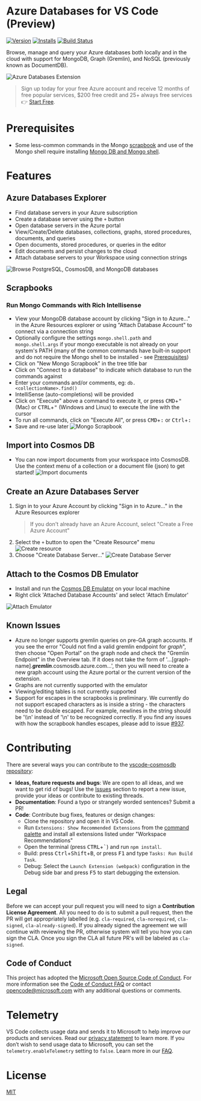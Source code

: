 # Azure Databases for VS Code (Preview)

<!-- region exclude-from-marketplace -->

[![Version](https://img.shields.io/visual-studio-marketplace/v/ms-azuretools.vscode-cosmosdb.svg)](https://marketplace.visualstudio.com/items?itemName=ms-azuretools.vscode-cosmosdb) [![Installs](https://img.shields.io/visual-studio-marketplace/i/ms-azuretools.vscode-cosmosdb.svg)](https://marketplace.visualstudio.com/items?itemName=ms-azuretools.vscode-cosmosdb) [![Build Status](https://dev.azure.com/ms-azuretools/AzCode/_apis/build/status/vscode-cosmosdb)](https://dev.azure.com/ms-azuretools/AzCode/_build/latest?definitionId=7)

<!-- endregion exclude-from-marketplace -->

Browse, manage and query your Azure databases both locally and in the cloud with support for MongoDB, Graph (Gremlin), and NoSQL (previously known as DocumentDB).

![Azure Databases Extension](resources/readme/overview.png)

> Sign up today for your free Azure account and receive 12 months of free popular services, $200 free credit and 25+ always free services 👉 [Start Free](https://azure.microsoft.com/free/open-source).

# Prerequisites

- Some less-common commands in the Mongo [scrapbook](#mongo-scrapbooks) and use of the Mongo shell require installing [Mongo DB and Mongo shell](https://docs.mongodb.com/manual/installation/).

# Features

## Azure Databases Explorer

- Find database servers in your Azure subscription
- Create a database server using the `+` button
- Open database servers in the Azure portal
- View/Create/Delete databases, collections, graphs, stored procedures, documents, and queries
- Open documents, stored procedures, or queries in the editor
- Edit documents and persist changes to the cloud
- Attach database servers to your Workspace using connection strings

![Browse PostgreSQL, CosmosDB, and MongoDB databases](resources/readme/explorer.png)

## Scrapbooks

### Run Mongo Commands with Rich Intellisense

- View your MongoDB database account by clicking "Sign in to Azure..." in the Azure Resources explorer or using "Attach Database Account" to connect via a connection string
- Optionally configure the settings `mongo.shell.path` and `mongo.shell.args` if your mongo executable is not already on your system's PATH (many of the common commands have built-in support and do not require the Mongo shell to be installed - see [Prerequisites](#prerequisites))
- Click on "New Mongo Scrapbook" in the tree title bar
- Click on "Connect to a database" to indicate which database to run the commands against
- Enter your commands and/or comments, eg: `db.<collectionName>.find()`
- IntelliSense (auto-completions) will be provided
- Click on "Execute" above a command to execute it, or press <kbd>CMD</kbd>+<kbd>"</kbd> (Mac) or <kbd>CTRL</kbd>+<kbd>"</kbd> (Windows and Linux) to execute the line with the cursor
- To run all commands, click on "Execute All", or press <kbd>CMD</kbd>+<kbd>:</kbd> or <kbd>Ctrl</kbd>+<kbd>:</kbd>
- Save and re-use later
  ![Mongo Scrapbook](resources/readme/Scrapbook.gif)

## Import into Cosmos DB

- You can now import documents from your workspace into CosmosDB. Use the context menu of a collection or a document file (json) to get started!
  ![Import documents](resources/readme/import_documents.gif)

## Create an Azure Databases Server

1. Sign in to your Azure Account by clicking "Sign in to Azure..." in the Azure Resources explorer
   > If you don't already have an Azure Account, select "Create a Free Azure Account"
2. Select the `+` button to open the "Create Resource" menu
   ![Create resource](resources/readme/createResource.png)
3. Choose "Create Database Server..."
   ![Create Database Server](resources/readme/createDatabaseServer.png)

## Attach to the Cosmos DB Emulator

- Install and run the [Cosmos DB Emulator](https://docs.microsoft.com/azure/cosmos-db/local-emulator) on your local machine
- Right click 'Attached Database Accounts' and select 'Attach Emulator'

![Attach Emulator](resources/readme/attachEmulator.png)

## Known Issues

- Azure no longer supports gremlin queries on pre-GA graph accounts. If you see the error "Could not find a valid gremlin endpoint for _graph_", then choose "Open Portal" on the graph node and check the "Gremlin Endpoint" in the Overview tab. If it does not take the form of '...[graph-name].**_gremlin_**.cosmosdb.azure.com...', then you will need to create a new graph account using the Azure portal or the current version of the extension.
- Graphs are not currently supported with the emulator
- Viewing/editing tables is not currently supported
- Support for escapes in the scrapbooks is preliminary. We currently do not support escaped characters as is inside a string - the characters need to be double escaped. For example, newlines in the string should be '\\\\n' instead of '\\n' to be recognized correctly. If you find any issues with how the scrapbook handles escapes, please add to issue [#937](https://github.com/Microsoft/vscode-cosmosdb/issues/937).

<!-- region exclude-from-marketplace -->

# Contributing

There are several ways you can contribute to the [vscode-cosmosdb repository](https://github.com/Microsoft/vscode-cosmosdb):

- **Ideas, feature requests and bugs**: We are open to all ideas, and we want to get rid of bugs! Use the [Issues](https://github.com/Microsoft/vscode-cosmosdb/issues) section to report a new issue, provide your ideas or contribute to existing threads.
- **Documentation**: Found a typo or strangely worded sentences? Submit a PR!
- **Code**: Contribute bug fixes, features or design changes:
  - Clone the repository and open it in VS Code.
  - Run `Extensions: Show Recommended Extensions` from the [command palette](https://code.visualstudio.com/docs/getstarted/userinterface#_command-palette) and install all extensions listed under "Workspace Recommendations"
  - Open the terminal (press <kbd>CTRL</kbd>+<kbd>\`</kbd>) and run `npm install`.
  - Build: press <kbd>Ctrl</kbd>+<kbd>Shift</kbd>+<kbd>B</kbd>, or press <kbd>F1</kbd> and type `Tasks: Run Build Task`.
  - Debug: Select the `Launch Extension (webpack)` configuration in the Debug side bar and press <kbd>F5</kbd> to start debugging the extension.

## Legal

Before we can accept your pull request you will need to sign a **Contribution License Agreement**. All you need to do is to submit a pull request, then the PR will get appropriately labelled (e.g. `cla-required`, `cla-norequired`, `cla-signed`, `cla-already-signed`). If you already signed the agreement we will continue with reviewing the PR, otherwise system will tell you how you can sign the CLA. Once you sign the CLA all future PR's will be labeled as `cla-signed`.

## Code of Conduct

This project has adopted the [Microsoft Open Source Code of Conduct](https://opensource.microsoft.com/codeofconduct/). For more information see the [Code of Conduct FAQ](https://opensource.microsoft.com/codeofconduct/faq/) or contact [opencode@microsoft.com](mailto:opencode@microsoft.com) with any additional questions or comments.

<!-- endregion exclude-from-marketplace -->

# Telemetry

VS Code collects usage data and sends it to Microsoft to help improve our products and services. Read our [privacy statement](https://go.microsoft.com/fwlink/?LinkID=528096&clcid=0x409) to learn more. If you don’t wish to send usage data to Microsoft, you can set the `telemetry.enableTelemetry` setting to `false`. Learn more in our [FAQ](https://code.visualstudio.com/docs/supporting/faq#_how-to-disable-telemetry-reporting).

# License

[MIT](LICENSE.md)
